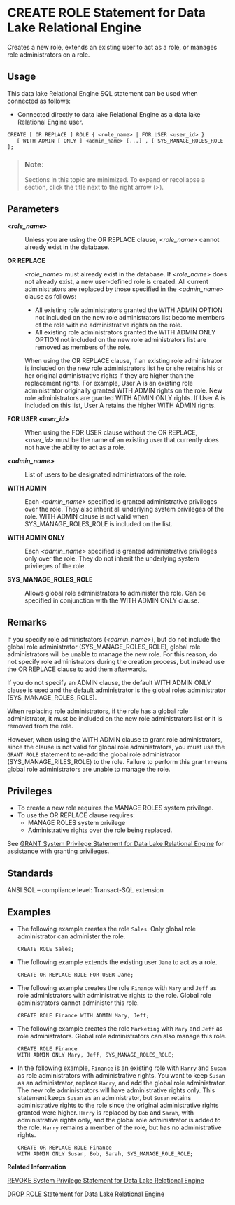 <!-- loioa427feea84f21015941fe83a5ba6eb0b -->

# CREATE ROLE Statement for Data Lake Relational Engine

Creates a new role, extends an existing user to act as a role, or manages role administrators on a role.



<a name="loioa427feea84f21015941fe83a5ba6eb0b__section_ovp_dvr_znb"/>

## Usage

This data lake Relational Engine SQL statement can be used when connected as follows:

-   Connected directly to data lake Relational Engine as a data lake Relational Engine user.



```
CREATE [ OR REPLACE ] ROLE { <role_name> | FOR USER <user_id> }
   [ WITH ADMIN [ ONLY ] <admin_name> [...] , [ SYS_MANAGE_ROLES_ROLE ];
```



> ### Note:  
> Sections in this topic are minimized. To expand or recollapse a section, click the title next to the right arrow \(*\>*\).



<a name="loioa427feea84f21015941fe83a5ba6eb0b__IQ_Parameters"/>

## Parameters


<dl>
<dt><b>

*<role\_name\>*

</b></dt>
<dd>

Unless you are using the OR REPLACE clause, *<role\_name\>* cannot already exist in the database.



</dd><dt><b>

OR REPLACE

</b></dt>
<dd>

*<role\_name\>* must already exist in the database. If *<role\_name\>* does not already exist, a new user-defined role is created. All current administrators are replaced by those specified in the *<admin\_name\>* clause as follows:

-   All existing role administrators granted the WITH ADMIN OPTION not included on the new role administrators list become members of the role with no administrative rights on the role.
-   All existing role administrators granted the WITH ADMIN ONLY OPTION not included on the new role administrators list are removed as members of the role.

When using the OR REPLACE clause, if an existing role administrator is included on the new role administrators list he or she retains his or her original administrative rights if they are higher than the replacement rights. For example, User A is an existing role administrator originally granted WITH ADMIN rights on the role. New role administrators are granted WITH ADMIN ONLY rights. If User A is included on this list, User A retains the higher WITH ADMIN rights.



</dd><dt><b>

FOR USER *<user\_id\>*

</b></dt>
<dd>

When using the FOR USER clause without the OR REPLACE, *<user\_id\>* must be the name of an existing user that currently does not have the ability to act as a role.



</dd><dt><b>

*<admin\_name\>*

</b></dt>
<dd>

List of users to be designated administrators of the role.



</dd>
</dl>


<dl>
<dt><b>

WITH ADMIN

</b></dt>
<dd>

Each *<admin\_name\>* specified is granted administrative privileges over the role. They also inherit all underlying system privileges of the role. WITH ADMIN clause is not valid when SYS\_MANAGE\_ROLES\_ROLE is included on the list.



</dd><dt><b>

WITH ADMIN ONLY

</b></dt>
<dd>

Each *<admin\_name\>* specified is granted administrative privileges only over the role. They do not inherit the underlying system privileges of the role.



</dd><dt><b>

SYS\_MANAGE\_ROLES\_ROLE

</b></dt>
<dd>

Allows global role administrators to administer the role. Can be specified in conjunction with the WITH ADMIN ONLY clause.



</dd>
</dl>



<a name="loioa427feea84f21015941fe83a5ba6eb0b__IQ_Usage"/>

## Remarks

If you specify role administrators \(*<admin\_name\>*\), but do not include the global role administrator \(SYS\_MANAGE\_ROLES\_ROLE\), global role administrators will be unable to manage the new role. For this reason, do not specify role administrators during the creation process, but instead use the OR REPLACE clause to add them afterwards.

If you do not specify an ADMIN clause, the default WITH ADMIN ONLY clause is used and the default administrator is the global roles administrator \(SYS\_MANAGE\_ROLES\_ROLE\).

When replacing role administrators, if the role has a global role administrator, it must be included on the new role administrators list or it is removed from the role.

However, when using the WITH ADMIN clause to grant role administrators, since the clause is not valid for global role administrators, you must use the `GRANT ROLE` statement to re-add the global role administrator \(SYS\_MANAGE\_RILES\_ROLE\) to the role. Failure to perform this grant means global role administrators are unable to manage the role.



<a name="loioa427feea84f21015941fe83a5ba6eb0b__IQ_Permissions"/>

## Privileges

-   To create a new role requires the MANAGE ROLES system privilege.
-   To use the OR REPLACE clause requires:
    -   MANAGE ROLES system privilege
    -   Administrative rights over the role being replaced.


See [GRANT System Privilege Statement for Data Lake Relational Engine](grant-system-privilege-statement-for-data-lake-relational-engine-a3dfcb0.md) for assistance with granting privileges.



<a name="loioa427feea84f21015941fe83a5ba6eb0b__IQ_Standards"/>

## Standards

ANSI SQL – compliance level: Transact-SQL extension



<a name="loioa427feea84f21015941fe83a5ba6eb0b__IQ_Examples"/>

## Examples

-   The following example creates the role `Sales`. Only global role administrator can administer the role.

    ```
    CREATE ROLE Sales;
    ```

-   The following example extends the existing user `Jane` to act as a role.

    ```
    CREATE OR REPLACE ROLE FOR USER Jane;
    ```

-   The following example creates the role `Finance` with `Mary` and `Jeff` as role administrators with administrative rights to the role. Global role administrators cannot administer this role.

    ```
    CREATE ROLE Finance WITH ADMIN Mary, Jeff;
    ```

-   The following example creates the role `Marketing` with `Mary` and `Jeff` as role administrators. Global role administrators can also manage this role.

    ```
    CREATE ROLE Finance 
    WITH ADMIN ONLY Mary, Jeff, SYS_MANAGE_ROLES_ROLE;
    ```

-   In the following example, `Finance` is an existing role with `Harry` and `Susan` as role administrators with administrative rights. You want to keep `Susan` as an administrator, replace `Harry`, and add the global role administrator. The new role administrators will have administrative rights only. This statement keeps `Susan` as an administrator, but `Susan` retains administrative rights to the role since the original administrative rights granted were higher. `Harry` is replaced by `Bob` and `Sarah`, with administrative rights only, and the global role administrator is added to the role. `Harry` remains a member of the role, but has no administrative rights.

    ```
    CREATE OR REPLACE ROLE Finance 
    WITH ADMIN ONLY Susan, Bob, Sarah, SYS_MANAGE_ROLE_ROLE;
    ```


**Related Information**  


[REVOKE System Privilege Statement for Data Lake Relational Engine](revoke-system-privilege-statement-for-data-lake-relational-engine-a3eadda.md "Removes specific system privileges from specific users and the right to administer the privilege.")

[DROP ROLE Statement for Data Lake Relational Engine](drop-role-statement-for-data-lake-relational-engine-a42903c.md "Removes a user-defined role from the database or converts a user-extended role to a regular user.")

